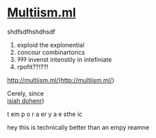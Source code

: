 # [Multiism.ml](http://multiism.ml/)


shdfsdfhshdhsdf

1. exploid the explonential
2. concour combinartorics
3. ~~???~~ invenst intenstily in intefiniate
4. rpofit??!??!

http://multiism.ml/)http://multiism.ml/)

Cerely, since  
[isiah dohenr](isaishodhner.ml))


t em p o r a er  y a e sthe ic

hey this is technically better than an empy reamne
